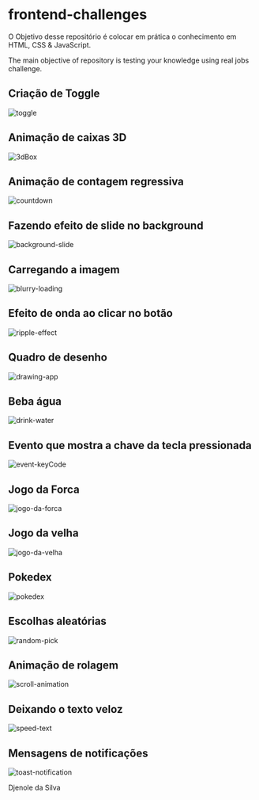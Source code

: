 # frontend-challenges



O Objetivo desse repositório é colocar em prática o conhecimento em HTML, CSS & JavaScript.

The main objective of repository is testing your knowledge using real jobs challenge.






##  Criação de Toggle <a name="checkBox"></a>
![toggle](https://user-images.githubusercontent.com/55561761/112416735-05683380-8d05-11eb-9ade-8f0dea56f0d0.gif)



## Animação de caixas 3D <a name="3dBox"></a>
![3dBox](https://user-images.githubusercontent.com/55561761/112415335-6d694a80-8d02-11eb-9870-e30619871010.gif)

## Animação de contagem regressiva <a name="animatedCountdown"></a>
![countdown](https://user-images.githubusercontent.com/55561761/112415452-97bb0800-8d02-11eb-9d57-b565e3692a4c.gif)


## Fazendo efeito de slide no background <a name="background-slide"></a>
![background-slide](https://user-images.githubusercontent.com/55561761/112415267-5296d600-8d02-11eb-920b-8dca84a7d9d0.gif)


## Carregando a imagem <a name="burry-loading"></a>
![blurry-loading](https://user-images.githubusercontent.com/55561761/112415379-7e19c080-8d02-11eb-9d1a-9cea94699542.gif)


## Efeito de onda ao clicar no botão <a name="buttom-ripple"></a>
![ripple-effect](https://user-images.githubusercontent.com/55561761/112415561-c638e300-8d02-11eb-8ffe-67e14360e0c2.gif)


## Quadro de desenho <a name="drawing-app"></a>
![drawing-app](https://user-images.githubusercontent.com/55561761/112491154-cb2b8000-8d5e-11eb-9c24-84630e1ae9b3.gif)


## Beba água <a name="drink-water"></a>
![drink-water](https://user-images.githubusercontent.com/55561761/112491175-d41c5180-8d5e-11eb-871d-8a8ab8365270.gif)


## Evento que mostra a chave da tecla pressionada <a name="event-keyCode"></a>
![event-keyCode](https://user-images.githubusercontent.com/55561761/112491209-daaac900-8d5e-11eb-85ca-c96cd11003a5.gif)



## Jogo da Forca <a name="jogo-da-forca"></a>
![jogo-da-forca](https://user-images.githubusercontent.com/55561761/112491236-e0a0aa00-8d5e-11eb-890c-f60cb2818f2e.gif)



## Jogo da velha <a name="jogo-da-velha"></a>
![jogo-da-velha](https://user-images.githubusercontent.com/55561761/112491256-e5fdf480-8d5e-11eb-9a91-5be50dff014f.gif)



## Pokedex <a name="pokedex"></a>
![pokedex](https://user-images.githubusercontent.com/55561761/112491905-8522ec00-8d5f-11eb-8102-47c728b9b11d.gif)



## Escolhas aleatórias <a name="random-pick"></a>
![random-pick](https://user-images.githubusercontent.com/55561761/112491296-f1512000-8d5e-11eb-9d1e-2e9792b55a94.gif)



## Animação de rolagem <a name="scroll-animation"></a>
![scroll-animation](https://user-images.githubusercontent.com/55561761/112491347-fb731e80-8d5e-11eb-8efa-aa4468c9f34d.gif)



## Deixando o texto veloz <a name="speed-text"></a>
![speed-text](https://user-images.githubusercontent.com/55561761/112491379-0332c300-8d5f-11eb-8349-9e673f5a3b33.gif)



## Mensagens de notificações<a name="toast-notification"></a>
![toast-notification](https://user-images.githubusercontent.com/55561761/112491669-49882200-8d5f-11eb-9597-56338156d087.gif)


 Djenole da Silva